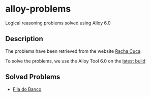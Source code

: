 # alloy-problems
Logical reasoning problems solved using Alloy 6.0

## Description

The problems have been retrieved from the website [Racha Cuca](https://rachacuca.com.br/logica/problemas/imprimir/). 

To solve the problems, we use the Alloy Tool 6.0 on the [latest build](https://alloytools.org/download.html)

## Solved Problems

- [Fila do Banco](https://rachacuca.com.br/logica/problemas/fila-do-banco/)